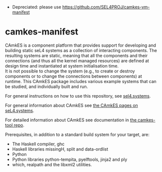 <!--
     Copyright 2019, Data61
     Commonwealth Scientific and Industrial Research Organisation (CSIRO)
     ABN 41 687 119 230.

     This software may be distributed and modified according to the terms of
     the BSD 2-Clause license. Note that NO WARRANTY is provided.
     See "LICENSE_BSD2.txt" for details.

     @TAG(DATA61_BSD)
-->
* Depreciated: please use https://github.com/SEL4PROJ/camkes-vm-manifest

camkes-manifest
===============
CAmkES is a component platform that provides support for developing and building static 
seL4 systems as a collection of interacting components.  The resulting systems are static, 
meaning that all the components and their connections (and thus all the kernel 
managed resources) are defined at design time and instantiated at system initialisation time.  
It is not possible to change the system (e.g., to create or destroy components or to change 
the connections between components) at runtime.  This CAmkES package includes various example 
systems that can be studied, and individually built and run.

For general instructions on how to use this repository, see [sel4.systems](http://sel4.systems/Download/building).

For general information about CAmkES see [the CAmkES pages on seL4.systems](http://sel4.systems/CAmkES).

For detailed information about CAmkES see documentation in [the camkes-tool repo](https://github.com/seL4/camkes-tool/blob/master/docs/index.md).

Prerequisites, in addition to a standard build system for your target, are:
* The Haskell compiler, ghc
* Haskell libraries missingH, split and data-ordlist
* Python
* Python libraries python-tempita, pyelftools, jinja2 and ply
* which, realpath and the libxml2 utilities.
